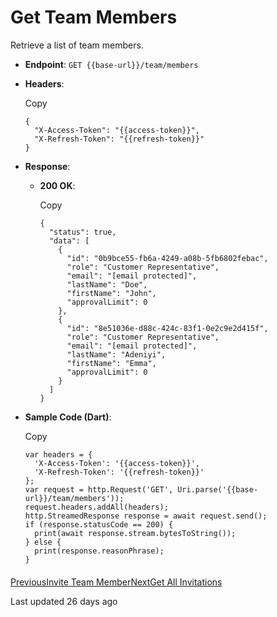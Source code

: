 # Get Team Members

Retrieve a list of team members.

*   **Endpoint**: `GET {{base-url}}/team/members`
    
*   **Headers**:
    
    Copy
    
    ```
    {
      "X-Access-Token": "{{access-token}}",
      "X-Refresh-Token": "{{refresh-token}}"
    }
    ```
    
*   **Response**:
    
    *   **200 OK**:
        
        Copy
        
        ```
        {
          "status": true,
          "data": [
            {
              "id": "0b9bce55-fb6a-4249-a08b-5fb6802febac",
              "role": "Customer Representative",
              "email": "[email protected]",
              "lastName": "Doe",
              "firstName": "John",
              "approvalLimit": 0
            },
            {
              "id": "8e51036e-d88c-424c-83f1-0e2c9e2d415f",
              "role": "Customer Representative",
              "email": "[email protected]",
              "lastName": "Adeniyi",
              "firstName": "Emma",
              "approvalLimit": 0
            }
          ]
        }
        ```
        
    
*   **Sample Code (Dart)**:
    
    Copy
    
    ```
    var headers = {
      'X-Access-Token': '{{access-token}}',
      'X-Refresh-Token': '{{refresh-token}}'
    };
    var request = http.Request('GET', Uri.parse('{{base-url}}/team/members'));
    request.headers.addAll(headers);
    http.StreamedResponse response = await request.send();
    if (response.statusCode == 200) {
      print(await response.stream.bytesToString());
    } else {
      print(response.reasonPhrase);
    }
    ```
    

#### 

[](#undefined)

[PreviousInvite Team Member](/xpress-wallet-api/merchant/team/invite-team-member)[NextGet All Invitations](/xpress-wallet-api/merchant/team/get-all-invitations)

Last updated 26 days ago